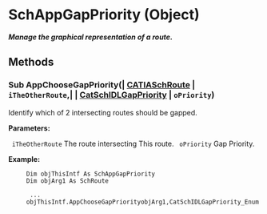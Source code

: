 # SchAppGapPriority (Object)

**_Manage the graphical representation of a route._**

## Methods

### Sub **AppChooseGapPriority**(| [CATIASchRoute](../CATSchPlatformInterfaces/interface_SchRoute_14100.md) | `iTheOtherRoute`,| | [CatSchIDLGapPriority](../CATSchPlatformInterfaces/enum_CatSchIDLGapPriority_81298.md) | `oPriority`)

   Identify which of 2 intersecting routes should be gapped.

**Parameters:**

` iTheOtherRoute`      The route intersecting This route.
` oPriority`      Gap Priority.

**Example:**

```VBScript
     Dim objThisIntf As SchAppGapPriority
     Dim objArg1 As SchRoute

      ...
     objThisIntf.AppChooseGapPriorityobjArg1,CatSchIDLGapPriority_Enum

```